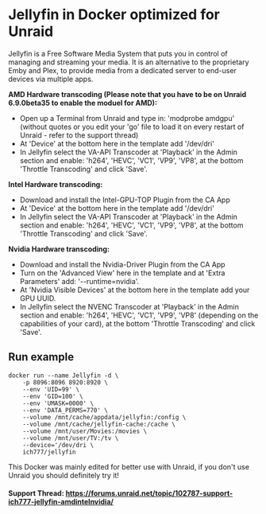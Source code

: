 # Jellyfin in Docker optimized for Unraid
Jellyfin is a Free Software Media System that puts you in control of managing and streaming your media. It is an alternative to the proprietary Emby and Plex, to provide media from a dedicated server to end-user devices via multiple apps.

**AMD Hardware transcoding (Please note that you have to be on Unraid 6.9.0beta35 to enable the moduel for AMD):**
- Open up a Terminal from Unraid and type in: 'modprobe amdgpu' (without quotes or you edit your 'go' file to load it on every restart of Unraid - refer to the support thread)
- At 'Device' at the bottom here in the template add '/dev/dri'
- In Jellyfin select the VA-API Transcoder at 'Playback' in the Admin section and enable: 'h264', 'HEVC', 'VC1', 'VP9', 'VP8', at the bottom 'Throttle Transcoding' and click 'Save'.

**Intel Hardware transcoding:**
- Download and install the Intel-GPU-TOP Plugin from the CA App
- At 'Device' at the bottom here in the template add '/dev/dri'
- In Jellyfin select the VA-API Transcoder at 'Playback' in the Admin section and enable: 'h264', 'HEVC', 'VC1', 'VP9', 'VP8', at the bottom 'Throttle Transcoding' and click 'Save'.

**Nvidia Hardware transcoding:**
- Download and install the Nvidia-Driver Plugin from the CA App
- Turn on the 'Advanced View' here in the template and at 'Extra Parameters' add: '--runtime=nvidia'.
- At 'Nvidia Visible Devices' at the bottom here in the template add your GPU UUID.
- In Jellyfin select the NVENC Transcoder at 'Playback' in the Admin section and enable: 'h264', 'HEVC', 'VC1', 'VP9', 'VP8' (depending on the capabilities of your card), at the bottom 'Throttle Transcoding' and click 'Save'.

## Run example
```
docker run --name Jellyfin -d \
    -p 8096:8096 8920:8920 \
    --env 'UID=99' \
    --env 'GID=100' \
    --env 'UMASK=0000' \
    --env 'DATA_PERMS=770' \
    --volume /mnt/cache/appdata/jellyfin:/config \
    --volume /mnt/cache/jellyfin-cache:/cache \
    --volume /mnt/user/Movies:/movies \
    --volume /mnt/user/TV:/tv \
    --device='/dev/dri \
	ich777/jellyfin
```

This Docker was mainly edited for better use with Unraid, if you don't use Unraid you should definitely try it!
 
#### Support Thread: https://forums.unraid.net/topic/102787-support-ich777-jellyfin-amdintelnvidia/